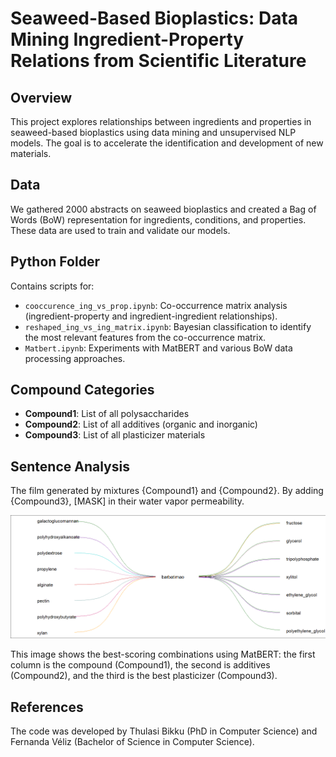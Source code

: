 # Seaweed-Based Bioplastics: Data Mining Ingredient-Property Relations from Scientific Literature

## Overview
This project explores relationships between ingredients and properties in seaweed-based bioplastics using data mining and unsupervised NLP models. The goal is to accelerate the identification and development of new materials.

## Data
We gathered 2000 abstracts on seaweed bioplastics and created a Bag of Words (BoW) representation for ingredients, conditions, and properties. These data are used to train and validate our models.

## Python Folder
Contains scripts for:
- `cooccurence_ing_vs_prop.ipynb`: Co-occurrence matrix analysis (ingredient-property and ingredient-ingredient relationships).
- `reshaped_ing_vs_ing_matrix.ipynb`: Bayesian classification to identify the most relevant features from the co-occurrence matrix.
- `Matbert.ipynb`: Experiments with MatBERT and various BoW data processing approaches.

## Compound Categories
- **Compound1**: List of all polysaccharides
- **Compound2**: List of all additives (organic and inorganic)
- **Compound3**: List of all plasticizer materials

## Sentence Analysis
The film generated by mixtures {Compound1} and {Compound2}. By adding {Compound3}, [MASK] in their water vapor permeability.

<img src="images/Sentence2increase.png" alt="Sentence 2 increase" width="700"/>

This image shows the best-scoring combinations using MatBERT: the first column is the compound (Compound1), the second is additives (Compound2), and the third is the best plasticizer (Compound3).

## References
The code was developed by Thulasi Bikku (PhD in Computer Science) and Fernanda Véliz (Bachelor of Science in Computer Science).
